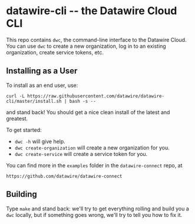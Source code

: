 datawire-cli -- the Datawire Cloud CLI
======================================

This repo contains `dwc`, the command-line interface to the Datawire Cloud. You can use `dwc` to create a new organization, log in to an existing organization, create service tokens, etc. 

Installing as a User
--------------------

To install as an end user, use:

```curl -L https://raw.githubusercontent.com/datawire/datawire-cli/master/install.sh | bash -s --```

and stand back! You should get a nice clean install of the latest and greatest.

To get started:

- `dwc -h` will give help.
- `dwc create-organization` will create a new organization for you.
- `dwc create-service` will create a service token for you.

You can find more in the `examples` folder in the `datawire-connect` repo, at

```https://github.com/datawire/datawire-connect```

Building
--------

Type `make` and stand back: we'll try to get everything rolling and build you a `dwc` locally, but if something goes wrong, we'll try to tell you how to fix it.
